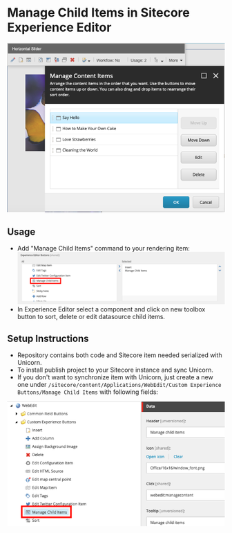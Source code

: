 # Manage Child Items in Sitecore Experience Editor

![Manage Child Items](documentation/Manage-Child-Items.png)

## Usage
* Add "Manage Child Items" command to your rendering item:
![Toolbar Button Manage Items](documentation/Toolbar-Button-Manage-Items.png)
* In Experience Editor select a component and click on new toolbox button to sort, delete or edit datasource child items.

## Setup Instructions
* Repository contains both code and Sitecore item needed serialized with Unicorn.
* To install publish project to your Sitecore instance and sync Unicorn.
* If you don't want to synchronize item with Unicorn, just create a new one under `/sitecore/content/Applications/WebEdit/Custom Experience Buttons/Manage Child Items` with following fields:

![Add command](documentation/Add-command.png)

